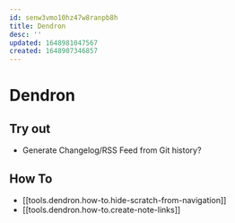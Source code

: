 ```yaml
---
id: senw3vmo10hz47w8ranpb8h
title: Dendron
desc: ''
updated: 1648981047567
created: 1648907346857
---
```

# Dendron

## Try out
- Generate Changelog/RSS Feed from Git history?
## How To
- [[tools.dendron.how-to.hide-scratch-from-navigation]]
- [[tools.dendron.how-to.create-note-links]]


